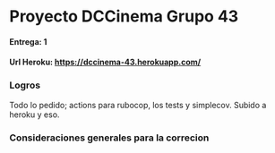 # Proyecto DCCinema Grupo 43
#### Entrega: 1
#### Url Heroku: https://dccinema-43.herokuapp.com/


### Logros
 Todo lo pedido; actions para rubocop, los tests y simplecov. Subido a heroku y eso.

### Consideraciones generales para la correcion

